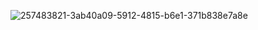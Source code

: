 ![257483821-3ab40a09-5912-4815-b6e1-371b838e7a8e](https://github.com/user-attachments/assets/e65e30d8-0d92-4d78-bc18-498e463e238d)
